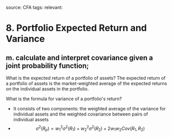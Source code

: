source: CFA
tags: 
relevant: 

# 8. Portfolio Expected Return and Variance

## m. calculate and interpret covariance given a joint probability function;

What is the expected return of a portfolio of assets?
The expected return of a portfolio of assets is the market-weighted average of the expected returns on the individual assets in the portfolio.

What is the formula for variance of a portfolio's return?
- It consists of two components: the weighted average of the variance for individual assets and the weighted covariance between pairs of individual assets
- $$\sigma^2(R_p) = w_1^2 \sigma^2(R_1) + w_2^2 \sigma^2(R_2) + 2 w_1 w_2 Cov(R_1, R_2)$$


